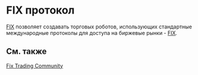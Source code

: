 # FIX протокол

[FIX](Fix.md) позволяет создавать торговых роботов, использующих стандартные международные протоколы для доступа на биржевые рынки \- [FIX](https://ru.wikipedia.org/wiki/Financial_Information_eXchange). 

## См. также

[Fix Trading Community](https://www.fixtrading.org/)
